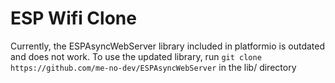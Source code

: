 # ESP Wifi Clone
Currently, the ESPAsyncWebServer library included in platformio is outdated and does not work.
To use the updated library, run `git clone https://github.com/me-no-dev/ESPAsyncWebServer` in the lib/ directory
